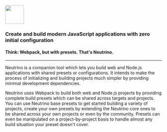 # <a href="http://neutrino.js.org"><img src="https://raw.githubusercontent.com/mozilla-neutrino/neutrino-dev/master/logo.png" height="60"></a>

### Create and build modern JavaScript applications with zero initial configuration
#### Think: Webpack, but with presets. That's Neutrino.

---

Neutrino is a companion tool which lets you build web and Node.js applications with shared presets or configurations. It intends to make the process of initializing and building projects much simpler by providing minimal development dependencies.

Neutrino uses Webpack to build both web and Node.js projects by providing complete build presets which can be shared across targets and projects. You can use Neutrino base presets to get started building a variety of projects, create your
own presets by extending the Neutrino core ones to be shared across your own projects or even by the community. Presets can even be manipulated on a project-by-project basis to handle almost any build situation your preset doesn't cover.

